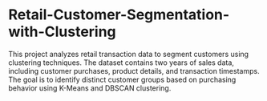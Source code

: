 # Retail-Customer-Segmentation-with-Clustering
This project analyzes retail transaction data to segment customers using clustering techniques. The dataset contains two years of sales data, including customer purchases, product details, and transaction timestamps. The goal is to identify distinct customer groups based on purchasing behavior using K-Means and DBSCAN clustering.
